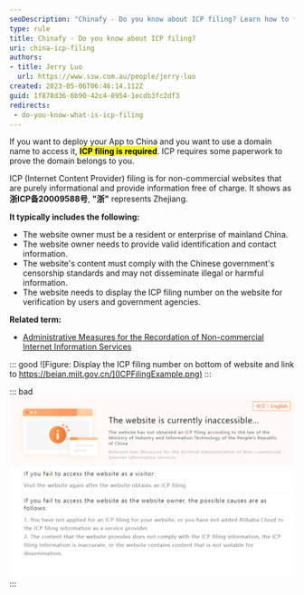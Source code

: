 ```yaml
---
seoDescription: "Chinafy - Do you know about ICP filing? Learn how to file an ICP application for your non-commercial website and access China with a domain name. Get insights into ICP requirements, including registration, verification, and display of the filing number."
type: rule
title: Chinafy - Do you know about ICP filing?
uri: china-icp-filing
authors: 
- title: Jerry Luo
  url: https://www.ssw.com.au/people/jerry-luo
created: 2023-05-06T06:46:14.112Z
guid: 1f878d36-6b90-42c4-8954-1ecdb3fc2df3
redirects: 
 - do-you-know-what-is-icp-filing
---
```

If you want to deploy your App to China and you want to use a domain name to access it, <mark>**ICP filing is required**</mark>. ICP requires some paperwork to prove the domain belongs to you.

ICP (Internet Content Provider) filing is for non-commercial websites that are purely informational and provide information free of charge. It shows as **浙ICP备20009588号**, **"浙"** represents Zhejiang.

**It typically includes the following:**
- The website owner must be a resident or enterprise of mainland China.
- The website owner needs to provide valid identification and contact information.
- The website's content must comply with the Chinese government's censorship standards and may not disseminate illegal or harmful information.
- The website needs to display the ICP filing number on the website for verification by users and government agencies.

**Related term:**
- [Administrative Measures for the Recordation of Non-commercial Internet Information Services](https://www.wayaglobal.com/icpknowledge1.html)

::: good
![Figure: Display the ICP filing number on bottom of website and link to https://beian.miit.gov.cn/](ICPFilingExample.png)
:::

::: bad
![Figure: The website will be redirected to the exception page without ICP filing](NoneICPFiling.png)
:::
